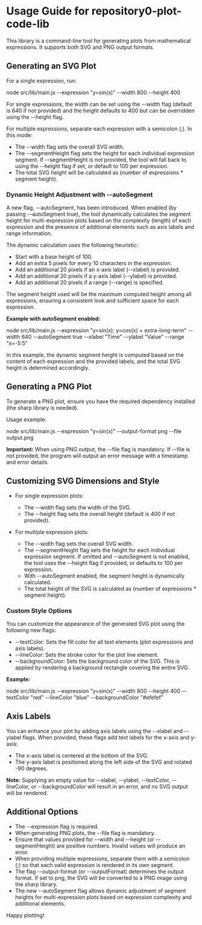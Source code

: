 # Usage Guide for repository0-plot-code-lib

This library is a command-line tool for generating plots from mathematical expressions. It supports both SVG and PNG output formats.

## Generating an SVG Plot

For a single expression, run:

  node src/lib/main.js --expression "y=sin(x)" --width 800 --height 400

For single expressions, the width can be set using the --width flag (default is 640 if not provided) and the height defaults to 400 but can be overridden using the --height flag.

For multiple expressions, separate each expression with a semicolon (;). In this mode:

- The --width flag sets the overall SVG width.
- The --segmentHeight flag sets the height for each individual expression segment. If --segmentHeight is not provided, the tool will fall back to using the --height flag if set, or default to 100 per expression.
- The total SVG height will be calculated as (number of expressions * segment height).

### Dynamic Height Adjustment with --autoSegment

A new flag, --autoSegment, has been introduced. When enabled (by passing --autoSegment true), the tool dynamically calculates the segment height for multi-expression plots based on the complexity (length) of each expression and the presence of additional elements such as axis labels and range information. 

The dynamic calculation uses the following heuristic:

- Start with a base height of 100.
- Add an extra 5 pixels for every 10 characters in the expression.
- Add an additional 20 pixels if an x-axis label (--xlabel) is provided.
- Add an additional 20 pixels if a y-axis label (--ylabel) is provided.
- Add an additional 20 pixels if a range (--range) is specified.

The segment height used will be the maximum computed height among all expressions, ensuring a consistent look and sufficient space for each expression. 

**Example with autoSegment enabled:**

  node src/lib/main.js --expression "y=sin(x); y=cos(x) + extra-long-term" --width 640 --autoSegment true --xlabel "Time" --ylabel "Value" --range "x=-5:5"

In this example, the dynamic segment height is computed based on the content of each expression and the provided labels, and the total SVG height is determined accordingly.

## Generating a PNG Plot

To generate a PNG plot, ensure you have the required dependency installed (the sharp library is needed).

Usage example:

  node src/lib/main.js --expression "y=sin(x)" --output-format png --file output.png

**Important:** When using PNG output, the --file flag is mandatory. If --file is not provided, the program will output an error message with a timestamp and error details.

## Customizing SVG Dimensions and Style

- For single expression plots:
  - The --width flag sets the width of the SVG.
  - The --height flag sets the overall height (default is 400 if not provided).

- For multiple expression plots:
  - The --width flag sets the overall SVG width.
  - The --segmentHeight flag sets the height for each individual expression segment. If omitted and --autoSegment is not enabled, the tool uses the --height flag if provided, or defaults to 100 per expression.
  - With --autoSegment enabled, the segment height is dynamically calculated.
  - The total height of the SVG is calculated as (number of expressions * segment height).

### Custom Style Options

You can customize the appearance of the generated SVG plot using the following new flags:

- --textColor: Sets the fill color for all text elements (plot expressions and axis labels).
- --lineColor: Sets the stroke color for the plot line element.
- --backgroundColor: Sets the background color of the SVG. This is applied by rendering a background rectangle covering the entire SVG.

**Example:**

  node src/lib/main.js --expression "y=sin(x)" --width 800 --height 400 --textColor "red" --lineColor "blue" --backgroundColor "#efefef"

## Axis Labels

You can enhance your plot by adding axis labels using the --xlabel and --ylabel flags. When provided, these flags add text labels for the x-axis and y-axis:

- The x-axis label is centered at the bottom of the SVG.
- The y-axis label is positioned along the left side of the SVG and rotated -90 degrees.

**Note:** Supplying an empty value for --xlabel, --ylabel, --textColor, --lineColor, or --backgroundColor will result in an error, and no SVG output will be rendered.

## Additional Options

- The --expression flag is required.
- When generating PNG plots, the --file flag is mandatory.
- Ensure that values provided for --width and --height (or --segmentHeight) are positive numbers. Invalid values will produce an error.
- When providing multiple expressions, separate them with a semicolon (;) so that each valid expression is rendered in its own segment.
- The flag --output-format (or --outputFormat) determines the output format. If set to png, the SVG will be converted to a PNG image using the sharp library.
- The new --autoSegment flag allows dynamic adjustment of segment heights for multi-expression plots based on expression complexity and additional elements.

Happy plotting!
